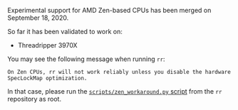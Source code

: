 Experimental support for AMD Zen-based CPUs has been merged on September 18, 2020.

So far it has been validated to work on:
- Threadripper 3970X

You may see the following message when running `rr`:
```
On Zen CPUs, rr will not work reliably unless you disable the hardware SpecLockMap optimization.
```

In that case, please run the [`scripts/zen_workaround.py` script](https://github.com/mozilla/rr/blob/master/scripts/zen_workaround.py) from the `rr` repository as root.
